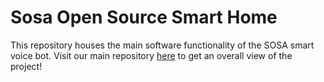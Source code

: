 # Sosa Open Source Smart Home

This repository houses the main software functionality of the SOSA smart voice bot. Visit our main repository [here](https://github.com/S-O-S-A/SOSA-voice-bot-main-repo) to get an overall view of the project!
